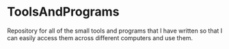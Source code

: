 # ToolsAndPrograms
Repository for all of the small tools and programs that I have written so that I can easily access them across different computers and use them.
